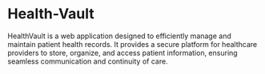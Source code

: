 # Health-Vault
HealthVault is a web application designed to efficiently manage and maintain patient health records. It provides a secure platform for healthcare providers to store, organize, and access patient information, ensuring seamless communication and continuity of care.
